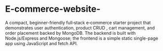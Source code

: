 # E-commerce-website-
A compact, beginner-friendly full‑stack e‑commerce starter project that demonstrates user authentication, product CRUD , cart management, and order placement backed by MongoDB. The backend is built with Node.js/Express and Mongoose; the frontend is a simple static single-page app using JavaScript and fetch API.
